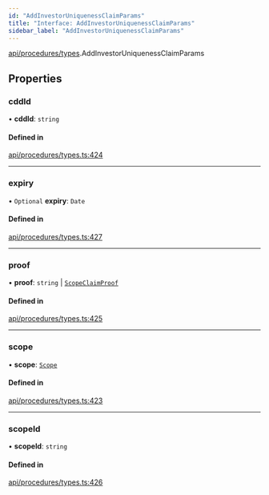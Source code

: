 ```yaml
---
id: "AddInvestorUniquenessClaimParams"
title: "Interface: AddInvestorUniquenessClaimParams"
sidebar_label: "AddInvestorUniquenessClaimParams"
---
```


[api/procedures/types](../../../../../modules/API/Procedures/Types/Types.md).AddInvestorUniquenessClaimParams

## Properties

### cddId

• **cddId**: `string`

#### Defined in

[api/procedures/types.ts:424](https://github.com/PolymeshAssociation/polymesh-sdk/blob/de58d40fd/src/api/procedures/types.ts#L424)

___

### expiry

• `Optional` **expiry**: `Date`

#### Defined in

[api/procedures/types.ts:427](https://github.com/PolymeshAssociation/polymesh-sdk/blob/de58d40fd/src/api/procedures/types.ts#L427)

___

### proof

• **proof**: `string` \| [`ScopeClaimProof`](../ScopeClaimProof/ScopeClaimProof.md)

#### Defined in

[api/procedures/types.ts:425](https://github.com/PolymeshAssociation/polymesh-sdk/blob/de58d40fd/src/api/procedures/types.ts#L425)

___

### scope

• **scope**: [`Scope`](../../../../Types/Scope/Scope.md)

#### Defined in

[api/procedures/types.ts:423](https://github.com/PolymeshAssociation/polymesh-sdk/blob/de58d40fd/src/api/procedures/types.ts#L423)

___

### scopeId

• **scopeId**: `string`

#### Defined in

[api/procedures/types.ts:426](https://github.com/PolymeshAssociation/polymesh-sdk/blob/de58d40fd/src/api/procedures/types.ts#L426)
